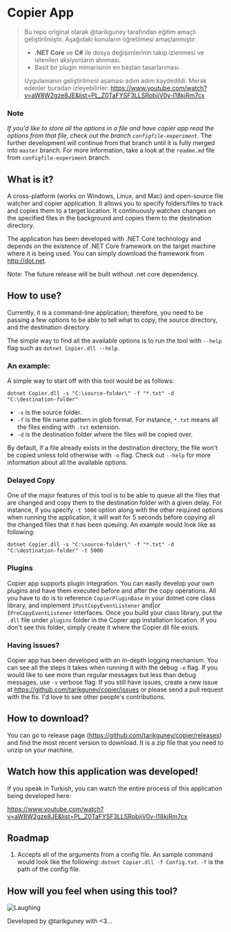 # Copier App

> Bu repo original olarak @tarikguney tarafından eğitim amaçlı geliştirilmiştir. Aşağıdaki konuların öğretilmesi amaçlanmıştır:
>
> * **.NET Core** ve **C#** ile dosya değişimlerinin takip izlenmesi ve istenilen aksiyonların alınması.
> * Basit bir plugin mimarisinin en baştan tasarlanması.
>
> Uygulamanın geliştirilmesi aşaması adım adım kaydedildi. Merak edenler buradan izleyebilirler: https://www.youtube.com/watch?v=aW8W2gze8JE&list=PL_Z0TaFYSF3LLSRobjiV0y-I18kjRm7cx

### Note
*If you'd like to store all the options in a file and have copier app read the options from that file, check out the branch `configfile-experiment`.* The further development will continue from that branch until it is fully merged into `master` branch. For more information, take a look at the `readme.md` file from `configfile-experiment` branch.

## What is it?
A cross-platform (works on Windows, Linux, and Mac) and open-source file watcher and copier application. It allows you to specify folders/files to track and copies them to a target location. It continuously watches changes on the specified files in the background and copies them to the destination directory.

The application has been developed with .NET Core technology and depends on the existence of .NET Core framework on the target machine where it is being used. You can simply download the framework from http://dot.net.

Note: The future release will be built without .net core dependency.

## How to use?

Currently, it is a command-line application; therefore, you need to be passing a few options to be able to tell what to copy, the source directory, and the destination directory.

The simple way to find all the available options is to run the tool with `--help` flag such as `dotnet Copier.dll --help`.

### An example:
A simple way to start off with this tool would be as follows:

```
dotnet Copier.dll -s "C:\source-folder\" -f "*.txt" -d "C:\destination-folder"
```

- `-s` is the source folder.
- `-f` is the file name pattern in glob format. For instance, `*.txt` means all the files ending with `.txt` extension. 
- `-d` is the destination folder where the files will be copied over.

By default, if a file already exists in the destination directory, the file won't be copied unless told otherwise with `-o` flag. Check out `--help` for more information about all the available options.

### Delayed Copy
One of the major features of this tool is to be able to queue all the files that are changed and copy them to the destination folder with a given delay. For instance, if you specify `-t 5000` option along with the other required options when running the application, it will wait for 5 seconds before copying all the changed files that it has been queuing. An example would look like as following:

```
dotnet Copier.dll -s "C:\source-folder\" -f "*.txt" -d "C:\destination-folder" -t 5000
```

### Plugins

Copier app supports plugin integration. You can easily develop your own plugins and have them executed before and after the copy operations. All you have to do is to reference `CopierPluginBase` in your dotnet core class library, and implement `IPostCopyEventListener` and|or `IPreCopyEventListener` interfaces. Once you build your class library, put the `.dll` file under `plugins` folder in the Copier app installation location. If you don't see this folder, simply create it where the Copier.dll file exists.

### Having issues?

Copier app has been developed with an in-depth logging mechanism. You can see all the steps it takes when running it with the debug `-e` flag. If you would like to see more than regular messages but less than debug messages, use `-v` verbose flag. If you still have issues, create a new issue at https://github.com/tarikguney/copier/issues or please send a pull request with the fix. I'd love to see other people's contributions.


## How to download?

You can go to release page (https://github.com/tarikguney/copier/releases) and find the most recent version to download. It is a zip file that you need to unzip on your machine. 

## Watch how this application was developed!

If you speak in Turkish, you can watch the entire process of this application being developed here:

https://www.youtube.com/watch?v=aW8W2gze8JE&list=PL_Z0TaFYSF3LLSRobjiV0y-I18kjRm7cx

## Roadmap

1. Accepts all of the arguments from a config file. An sample command would look like the following: `dotnet Copier.dll -f Config.txt`. `-f` is the path of the config file.


## How will you feel when using this tool?

![Laughing](https://media.giphy.com/media/l1IYbqyLSloejiLok/giphy.gif)

Developed by @tarikguney with <3...
